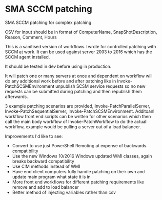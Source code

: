 # SMA SCCM patching
SMA SCCM patching for complex patching.

CSV for input should be in format of ComputerName, SnapShotDescription, Reason, Comment, Hours

This is a sanitised version of workflows I wrote for controlled patching with SCCM at work. It can be used against server 2003 to 2016 which has the SCCM agent installed.

It should be tested in dev before using in production.

It will patch one or many servers at once and dependent on workflow will do any additional work before and after patching like in Invoke-PatchSCSMEnvironment unpublish SCSM service requests so no new requests can be submitted during patching and then republish them afterwards.

3 example patching scenarios are provided, Invoke-PatchParallelServer, Invoke-PatchSequentialServer, Invoke-PatchSCSMEnvironment. Additoanl workflow front end scripts can be written for other scenarios which then call the main body workflow of Invoke-PatchWorkflow to do the actual workflow, example would be pulling a server out of a load balancer.

Improvements I'd like to see:
* Convert to use just PowerShell Remoting at expense of backwards compatibility
* Use the new Windows 10/2016 Windows updated WMI classes, again breaks backward compatibility
* Use CIM methods instead of WMI
* Have end client computers fully handle patching on their own and update main program what state it is in
* More front end workflows for different patching requirements like remove and add to load balancer
* Better method of injecting variables rather than csv
